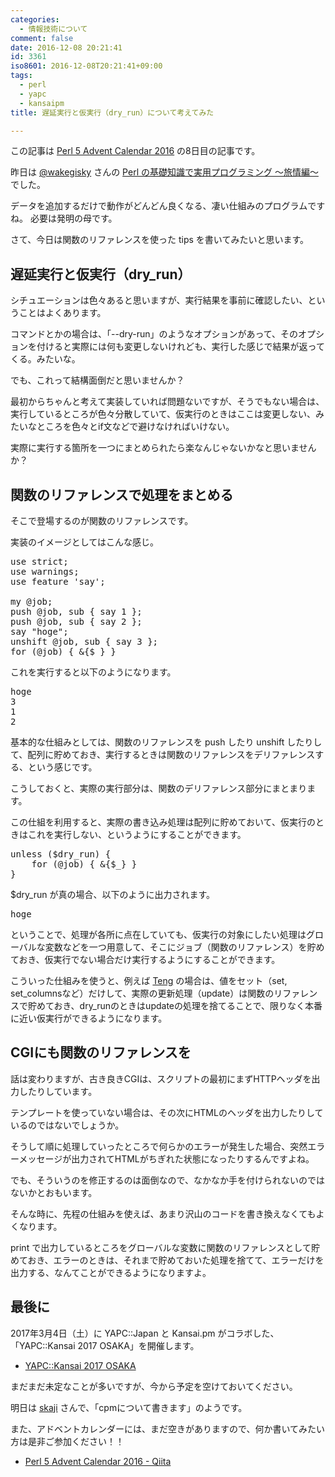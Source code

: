 ```yaml
---
categories:
  - 情報技術について
comment: false
date: 2016-12-08 20:21:41
id: 3361
iso8601: 2016-12-08T20:21:41+09:00
tags:
  - perl
  - yapc
  - kansaipm
title: 遅延実行と仮実行（dry_run）について考えてみた

---
```


<p>この記事は <a href="http://qiita.com/advent-calendar/2016/perl5">Perl 5 Advent Calendar 2016</a> の8日目の記事です。</p>

<p>昨日は <a href="https://twitter.com/wakegisky">@wakegisky</a> さんの <a href="http://wakegisky.hatenablog.com/entry/2016/12/07/000000">Perl の基礎知識で実用プログラミング 〜旅情編〜</a> でした。</p>

<p>データを追加するだけで動作がどんどん良くなる、凄い仕組みのプログラムですね。
必要は発明の母です。</p>

<p>さて、今日は関数のリファレンスを使った tips を書いてみたいと思います。</p>

<h2>遅延実行と仮実行（dry_run）</h2>

<p>シチュエーションは色々あると思いますが、実行結果を事前に確認したい、ということはよくあります。</p>

<p>コマンドとかの場合は、「--dry-run」のようなオプションがあって、そのオプションを付けると実際には何も変更しないけれども、実行した感じで結果が返ってくる。みたいな。</p>

<p>でも、これって結構面倒だと思いませんか？</p>

<p>最初からちゃんと考えて実装していれば問題ないですが、そうでもない場合は、実行しているところが色々分散していて、仮実行のときはここは変更しない、みたいなところを色々とif文などで避けなければいけない。</p>

<p>実際に実行する箇所を一つにまとめられたら楽なんじゃないかなと思いませんか？</p>

<h2>関数のリファレンスで処理をまとめる</h2>

<p>そこで登場するのが関数のリファレンスです。</p>

<p>実装のイメージとしてはこんな感じ。</p>

<pre>
use strict;
use warnings;
use feature 'say';

my @job;
push @job, sub { say 1 };
push @job, sub { say 2 };
say "hoge";
unshift @job, sub { say 3 };
for (@job) { &{$_} }
</pre>

<p>これを実行すると以下のようになります。</p>

<pre>
hoge
3
1
2
</pre>

<p>基本的な仕組みとしては、関数のリファレンスを push したり unshift したりして、配列に貯めておき、実行するときは関数のリファレンスをデリファレンスする、という感じです。</p>

<p>こうしておくと、実際の実行部分は、関数のデリファレンス部分にまとまります。</p>

<p>この仕組を利用すると、実際の書き込み処理は配列に貯めておいて、仮実行のときはこれを実行しない、というようにすることができます。</p>

<pre>
unless ($dry_run) {
    for (@job) { &{$_} }
}
</pre>

<p>$dry_run が真の場合、以下のように出力されます。</p>

<pre>
hoge
</pre>

<p>ということで、処理が各所に点在していても、仮実行の対象にしたい処理はグローバルな変数などを一つ用意して、そこにジョブ（関数のリファレンス）を貯めておき、仮実行でない場合だけ実行するようにすることができます。</p>

<p>こういった仕組みを使うと、例えば <a href="https://metacpan.org/pod/Teng">Teng</a> の場合は、値をセット（set, set_columnsなど）だけして、実際の更新処理（update）は関数のリファレンスで貯めておき、dry_runのときはupdateの処理を捨てることで、限りなく本番に近い仮実行ができるようになります。</p>

<h2>CGIにも関数のリファレンスを</h2>

<p>話は変わりますが、古き良きCGIは、スクリプトの最初にまずHTTPヘッダを出力したりしています。</p>

<p>テンプレートを使っていない場合は、その次にHTMLのヘッダを出力したりしているのではないでしょうか。</p>

<p>そうして順に処理していったところで何らかのエラーが発生した場合、突然エラーメッセージが出力されてHTMLがちぎれた状態になったりするんですよね。</p>

<p>でも、そういうのを修正するのは面倒なので、なかなか手を付けられないのではないかとおもいます。</p>

<p>そんな時に、先程の仕組みを使えば、あまり沢山のコードを書き換えなくてもよくなります。</p>

<p>print で出力しているところをグローバルな変数に関数のリファレンスとして貯めておき、エラーのときは、それまで貯めておいた処理を捨てて、エラーだけを出力する、なんてことができるようになりますよ。</p>

<h2>最後に</h2>

<p>2017年3月4日（土）に YAPC::Japan と Kansai.pm がコラボした、「YAPC::Kansai 2017 OSAKA」を開催します。</p>

<ul>
<li><a href="http://yapcjapan.org/2017kansai/">YAPC::Kansai 2017 OSAKA</a></li>
</ul>

<p>まだまだ未定なことが多いですが、今から予定を空けておいてください。</p>

<p>明日は <a href="http://qiita.com/skaji">skaji</a> さんで、「cpmについて書きます」のようです。</p>

<p>また、アドベントカレンダーには、まだ空きがありますので、何か書いてみたい方は是非ご参加ください！！</p>

<ul>
<li><a href="http://qiita.com/advent-calendar/2016/perl5">Perl 5 Advent Calendar 2016 - Qiita</a></li>
</ul>
    	